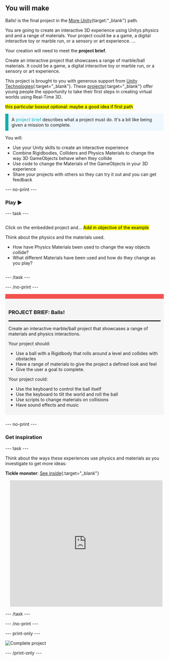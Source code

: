 ## You will make

Balls! is the final project in the [More Unity](){target:"_blank"} path. 

You are going to create an interactive 3D experience using Unitys physics and and a range of materials. Your project could be a a game, a digital interactive toy or marble run, or a sensory or art experience. ... 

Your creation will need to meet the **project brief**.

Create an interactive project that showcases a range of marble/ball materials. It could be a game, a digital interactive toy or marble run, or a sensory or art experience. 

This project is brought to you with generous support from [Unity Technologies](https://unity.com/){:target="_blank"}.  These [projects](https://projects.raspberrypi.org/en/pathways/unity-intro){:target="_blank"} offer young people the opportunity to take their first steps in creating virtual worlds using Real-Time 3D.

<mark>this particular boxout optional: maybe a good idea if first path</mark>
<p style="border-left: solid; border-width:10px; border-color: #0faeb0; background-color: aliceblue; padding: 10px;">
A <span style="color: #0faeb0">project brief</span> describes what a project must do. It's a bit like being given a mission to complete.
</p>

You will:
+ Use your Unity skills to create an interactive experience
+ Combine Rigidbodies, Colliders and Physics Materials to change the way 3D GameObjects behave when they collide
+ Use code to change the Materials of the GameObjects in your 3D experience
+ Share your projects with others so they can try it out and you can get feedback

--- no-print ---

### Play ▶️

--- task ---

<div style="display: flex; flex-wrap: wrap">
<div style="flex-basis: 200px; flex-grow: 1">

Click on the embedded project and... <mark>Add in objective of the example</mark>

Think about the physics and the materials used. 
+ How have Physics Materials been used to change the way objects collide?
+ What different Materials have been used and how do they change as you play?

</div>
<div>


</div>

</div>
</div>

--- /task ---

--- /no-print ---

<div style="border-top: 15px solid #f3524f; background-color: whitesmoke; margin-bottom: 20px; padding: 10px;">

### PROJECT BRIEF: Balls!
<hr style="border-top: 2px solid black;">

Create an interactive marble/ball project that showcases a range of materials and physics interactions.

Your project should:
+ Use a ball with a Rigidbody that rolls around a level and collides with obstacles
+ Have a range of materials to give the project a defined look and feel
+ Give the user a goal to complete.

Your project could:
+ Use the keyboard to control the ball itself
+ Use the keyboard to tilt the world and roll the ball
+ Use scripts to change materials on collisions
+ Have sound effects and music
</div>

--- no-print ---

### Get inspiration

--- task ---

Think about the ways these experiences use physics and materials as you investigate to get more ideas:

**Tickle monster**: [See inside](https://scratch.mit.edu/projects/500189097/editor){:target="_blank"}
<div class="scratch-preview" style="margin-left: 15px;">
  <iframe allowtransparency="true" width="485" height="402" src="https://scratch.mit.edu/projects/embed/500189097/?autostart=false" frameborder="0"></iframe>
</div>

--- /task ---

--- /no-print ---

--- print-only ---

![Complete project](images/showcase_static.png)

--- /print-only ---


